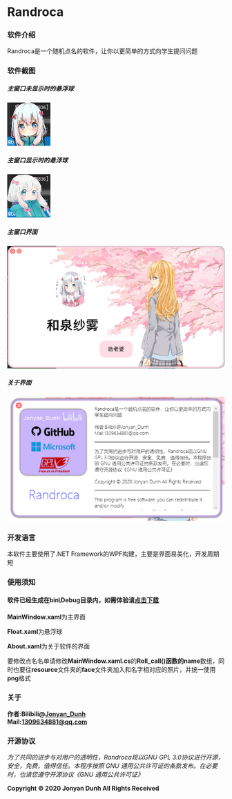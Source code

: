 # Randroca

### 软件介绍

 Randroca是一个随机点名的软件，让你以更简单的方式向学生提问问题

### 软件截图

##### 主窗口未显示时的悬浮球

![image-20200727133244018](https://github.com/JonyanDunh/Randroca/blob/master/image-20200727133244018.png)

##### 主窗口显示时的悬浮球

![image-20200727133350900](https://github.com/JonyanDunh/Randroca/blob/master/image-20200727133350900.png)

##### 主窗口界面

![image-20200727133405856](https://github.com/JonyanDunh/Randroca/blob/master/image-20200727133405856.png)

##### 关于界面

![image-20200727133430138](https://github.com/JonyanDunh/Randroca/blob/master/image-20200727133430138.png)

### 开发语言

本软件主要使用了.NET Framework的WPF构建，主要是界面易美化，开发周期短

### 使用须知

#### 软件已经生成在bin\Debug目录内，如需体验请[点击下载](https://github.com/JonyanDunh/Randroca/blob/master/bin/Debug/Randroca.exe)

**MainWindow.xaml**为主界面

**Float.xaml**为悬浮球

**About.xaml**为关于软件的界面

要修改点名名单请修改**MainWindow.xaml.cs**的**Roll_call()**函数的**name**数组，同时也要往**resource**文件夹的**face**文件夹加入和名字相对应的照片，并统一使用**png**格式

### 关于

**作者:Bilibili@[Jonyan_Dunh](https://space.bilibili.com/96876893)**  
**Mail:1309634881@qq.com**

### 开源协议

*为了共同的进步与对用户的透明性，Randroca现以GNU GPL 3.0协议进行开源，安全，免费，值得信任。本程序按照 GNU 通用公共许可证的条款发布。在必要时，也请您遵守开源协议《GNU 通用公共许可证》*





**Copyright © 2020 Jonyan Dunh All Rights Received**

